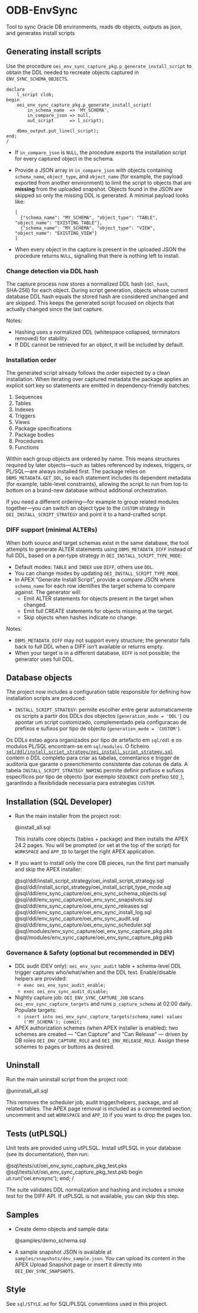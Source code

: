 # ODB-EnvSync

Tool to sync Oracle DB environments, reads db objects, outputs as json, and generates install scripts

## Generating install scripts

Use the procedure `oei_env_sync_capture_pkg.p_generate_install_script` to obtain the DDL needed to recreate objects captured in `ENV_SYNC_SCHEMA_OBJECTS`.

```
declare
    l_script clob;
begin
    oei_env_sync_capture_pkg.p_generate_install_script(
        in_schema_name  => 'MY_SCHEMA',
        in_compare_json => null,
        out_script      => l_script);

    dbms_output.put_line(l_script);
end;
/
```

- If `in_compare_json` is `NULL`, the procedure exports the installation script for every captured object in the schema.
- Provide a JSON array in `in_compare_json` with objects containing `schema_name`, `object_type`, and `object_name` (for example, the payload exported from another environment) to limit the script to objects that are **missing** from the uploaded snapshot. Objects found in the JSON are skipped so only the missing DDL is generated. A minimal payload looks like:

  ```
  [
    {"schema_name": "MY_SCHEMA", "object_type": "TABLE", "object_name": "EXISTING_TABLE"},
    {"schema_name": "MY_SCHEMA", "object_type": "VIEW", "object_name": "EXISTING_VIEW"}
  ]
  ```
- When every object in the capture is present in the uploaded JSON the procedure returns `NULL`, signalling that there is nothing left to install.

### Change detection via DDL hash

The capture process now stores a normalized DDL hash (`ddl_hash`, SHA‑256) for each object. During script generation, objects whose current database DDL hash equals the stored hash are considered unchanged and are skipped. This keeps the generated script focused on objects that actually changed since the last capture.

Notes:
- Hashing uses a normalized DDL (whitespace collapsed, terminators removed) for stability.
- If DDL cannot be retrieved for an object, it will be included by default.

### Installation order

The generated script already follows the order expected by a clean installation. When iterating over captured metadata the package applies an explicit sort key so statements are emitted in dependency-friendly batches:

1. Sequences
2. Tables
3. Indexes
4. Triggers
5. Views
6. Package specifications
7. Package bodies
8. Procedures
9. Functions

Within each group objects are ordered by name. This means structures required by later objects—such as tables referenced by indexes, triggers, or PL/SQL—are always installed first. The package relies on `DBMS_METADATA.GET_DDL`, so each statement includes its dependent metadata (for example, table-level constraints), allowing the script to run from top to bottom on a brand-new database without additional orchestration.

If you need a different ordering—for example to group related modules together—you can switch an object type to the `CUSTOM` strategy in `OEI_INSTALL_SCRIPT_STRATEGY` and point it to a hand-crafted script.

### DIFF support (minimal ALTERs)

When both source and target schemas exist in the same database, the tool attempts to generate ALTER statements using `DBMS_METADATA_DIFF` instead of full DDL, based on a per‑type strategy in `OEI_INSTALL_SCRIPT_TYPE_MODE`:

- Default modes: `TABLE` and `INDEX` use `DIFF`, others use `DDL`.
- You can change modes by updating `OEI_INSTALL_SCRIPT_TYPE_MODE`.
- In APEX “Generate Install Script”, provide a compare JSON where `schema_name` for each row identifies the target schema to compare against. The generator will:
  - Emit ALTER statements for objects present in the target when changed.
  - Emit full CREATE statements for objects missing at the target.
  - Skip objects when hashes indicate no change.

Notes:
- `DBMS_METADATA_DIFF` may not support every structure; the generator falls back to full DDL when a DIFF isn’t available or returns empty.
- When your target is in a different database, `DIFF` is not possible; the generator uses full DDL.

## Database objects

The project now includes a configuration table responsible for defining how installation scripts are produced:

- `INSTALL_SCRIPT_STRATEGY`: permite escolher entre gerar automaticamente os scripts a partir dos DDLs dos objectos (`generation_mode = 'DDL'`) ou apontar um script customizado, complementado pela configuracao de prefixos e sufixos por tipo de objecto (`generation_mode = 'CUSTOM'`).

Os DDLs estao agora organizados por tipo de artefacto em `sql/ddl` e os modulos PL/SQL encontram-se em `sql/modules`. O ficheiro [`sql/ddl/install_script_strategy/oei_install_script_strategy.sql`](sql/ddl/install_script_strategy/oei_install_script_strategy.sql) contem o DDL completo para criar as tabelas, comentarios e trigger de auditoria que garante o preenchimento consistente das colunas de data. A tabela `INSTALL_SCRIPT_STRATEGY_NAMING` permite definir prefixos e sufixos especificos por tipo de objecto (por exemplo `SEQUENCE` com prefixo `SEQ_`), garantindo a flexibilidade necessaria para estrategias `CUSTOM`.
## Installation (SQL Developer)

- Run the main installer from the project root:

  @install_all.sql

  This installs core objects (tables + package) and then installs the APEX 24.2 pages. You will be prompted (or set at the top of the script) for `WORKSPACE` and `APP_ID` to target the right APEX application.

- If you want to install only the core DB pieces, run the first part manually and skip the APEX installer:

  @sql/ddl/install_script_strategy/oei_install_script_strategy.sql
  @sql/ddl/install_script_strategy/oei_install_script_type_mode.sql
  @sql/ddl/env_sync_capture/oei_env_sync_schema_objects.sql
  @sql/ddl/env_sync_capture/oei_env_sync_snapshots.sql
  @sql/ddl/env_sync_capture/oei_env_sync_releases.sql
  @sql/ddl/env_sync_capture/oei_env_sync_install_log.sql
  @sql/ddl/env_sync_capture/oei_env_sync_audit.sql
  @sql/ddl/env_sync_capture/oei_env_sync_scheduler.sql
  @sql/modules/env_sync_capture/oei_env_sync_capture_pkg.pks
  @sql/modules/env_sync_capture/oei_env_sync_capture_pkg.pkb

### Governance & Safety (optional but recommended in DEV)
- DDL audit (DEV only): `oei_env_sync_audit` table + schema-level DDL trigger captures who/what/when and the DDL text. Enable/disable helpers are provided:
  - `exec oei_env_sync_audit_enable;`
  - `exec oei_env_sync_audit_disable;`
- Nightly capture job: `OEI_ENV_SYNC_CAPTURE_JOB` scans `oei_env_sync_capture_targets` and runs `p_capture_schema` at 02:00 daily. Populate targets:
  - `insert into oei_env_sync_capture_targets(schema_name) values ('MY_SCHEMA'); commit;`
- APEX authorization schemes (when APEX installer is enabled): two schemes are created — "Can Capture" and "Can Release" — driven by DB roles `OEI_ENV_CAPTURE_ROLE` and `OEI_ENV_RELEASE_ROLE`. Assign these schemes to pages or buttons as desired.
## Uninstall

Run the main uninstall script from the project root:

  @uninstall_all.sql

This removes the scheduler job, audit trigger/helpers, package, and all related tables. The APEX page removal is included as a commented section; uncomment and set `WORKSPACE` and `APP_ID` if you want to drop the pages too.
## Tests (utPLSQL)

Unit tests are provided using utPLSQL. Install utPLSQL in your database (see its documentation), then run:

  @sql/tests/ut/oei_env_sync_capture_pkg_test.pks
  @sql/tests/ut/oei_env_sync_capture_pkg_test.pkb
  begin ut.run('oei.envsync'); end; /

The suite validates DDL normalization and hashing and includes a smoke test for the DIFF API. If utPLSQL is not available, you can skip this step.

## Samples

- Create demo objects and sample data:

  @samples/demo_schema.sql

- A sample snapshot JSON is available at `samples/snapshots/dev_sample.json`. You can upload its content in the APEX Upload Snapshot page or insert it directly into `OEI_ENV_SYNC_SNAPSHOTS`.

## Style

See `sql/STYLE.md` for SQL/PLSQL conventions used in this project.
